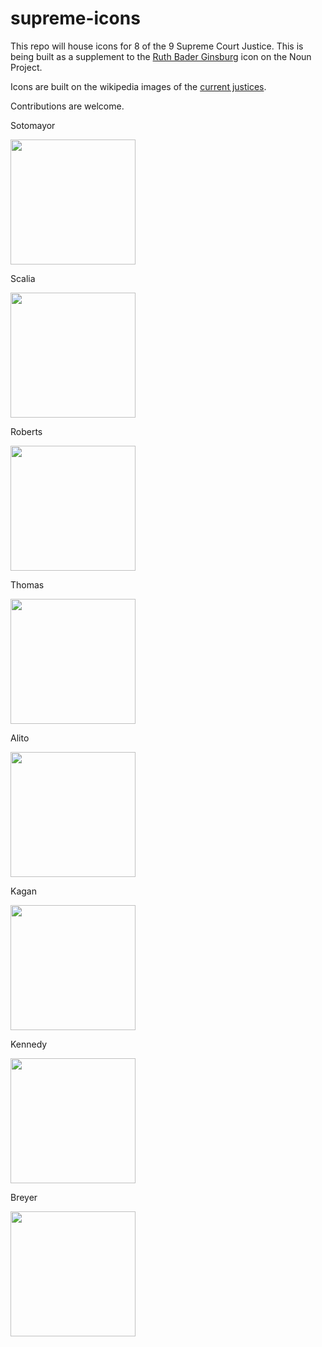 # supreme-icons
This repo will house icons for 8 of the 9 Supreme Court Justice. This is being built as a supplement to the [Ruth Bader Ginsburg](https://thenounproject.com/term/supreme-court/100555/) icon on the Noun Project.

Icons are built on the wikipedia images of the [current justices](https://en.wikipedia.org/wiki/Supreme_Court_of_the_United_States#Current_justices).

Contributions are welcome.

Sotomayor

<img width="200px" src="https://rawgit.com/cweber/supreme-icons/master/svg/sotomayor.svg">

Scalia

<img width="200px" src="https://rawgit.com/cweber/supreme-icons/master/svg/scalia.svg">

Roberts

<img width="200px" src="https://rawgit.com/cweber/supreme-icons/master/svg/roberts.svg">

Thomas

<img width="200px" src="https://rawgit.com/cweber/supreme-icons/master/svg/thomas.svg">

Alito

<img width="200px" src="https://rawgit.com/cweber/supreme-icons/master/svg/alito.svg">

Kagan

<img width="200px" src="https://rawgit.com/cweber/supreme-icons/master/svg/kagan.svg">

Kennedy

<img width="200px" src="https://rawgit.com/cweber/supreme-icons/master/svg/kennedy.svg">

Breyer

<img width="200px" src="https://rawgit.com/cweber/supreme-icons/master/svg/breyer.svg">

